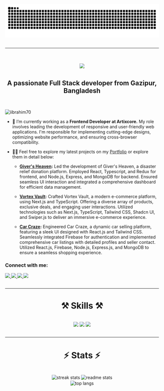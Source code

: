 <div align="center">
  <img alt="snake eating my contributions" src="https://raw.githubusercontent.com/iibrahim70/iibrahim70/output/github-contribution-grid-snake.svg" />  
</div>

<br/>
<hr/>

<!-- personal info -->
<h1 align="center">
    <img src="https://readme-typing-svg.herokuapp.com/?font=Righteous&size=35&center=true&vCenter=true&width=500&height=70&duration=4000&lines=Hi+There!+👋;+I'm+Ibrahim+Khalil!;" />
</h1>

<h2 align="center">A passionate Full Stack developer from Gazipur, Bangladesh</h3>

<br/>

<p> <img src="https://komarev.com/ghpvc/?username=iibrahim70&label=Profile%20views&color=0e75b6&style=flat" alt="iibrahim70" /></p>

- 🔭 I’m currently working as a **Frontend Developer at Artixcore.** My role involves leading the development of responsive and user-friendly web applications. I'm responsible for implementing cutting-edge designs, optimizing website performance, and ensuring cross-browser compatibility.

- 👨‍💻 Feel free to explore my latest projects on my [Portfolio](https://iibrahim-dev.netlify.app/) or explore them in detail below:

  - **[Giver's Heaven](https://givers-heaven.netlify.app/):** Led the development of Giver's Heaven, a disaster relief donation platform. Employed React, Typescript, and Redux for frontend, and Node.js, Express, and MongoDB for backend. Ensured seamless UI interaction and integrated a comprehensive dashboard for efficient data management.

  - **[Vortex Vault](https://vortex-vault.netlify.app/):** Crafted Vortex Vault, a modern e-commerce platform, using Next.js and TypeScript. Offering a diverse array of products, exclusive deals, and engaging user interactions. Utilized technologies such as Next.js, TypeScript, Tailwind CSS, Shadcn UI, and Swiper.js to deliver an immersive e-commerce experience.

  - **[Car Craze](https://car-craze-94dda.web.app/):** Engineered Car Craze, a dynamic car selling platform, featuring a sleek UI designed with React.js and Tailwind CSS. Seamlessly integrated Firebase for authentication and implemented comprehensive car listings with detailed profiles and seller contact. Utilized React.js, Firebase, Node.js, Express.js, and MongoDB to ensure a seamless shopping experience.

<h3>Connect with me:</h3>

<div> 
  <a href="mailto:iibrahiim.dev@gmail.com">
    <img src="https://img.shields.io/badge/Gmail-D93025?style=for-the-badge&logo=gmail&logoColor=white" />
  </a>
  <a href="https://www.linkedin.com/in/iibrahim70" target="_blank">
    <img src="https://img.shields.io/badge/Linkedin-0A66C2?style=for-the-badge&logo=linkedin&logoColor=white" target="_blank" />
  </a>
  <a href="https://www.facebook.com/iibrahim70" target="_blank">
     <img src="https://img.shields.io/badge/Facebook-1877F2?style=for-the-badge&logo=facebook&logoColor=white" target="_blank" /> 
  </a>
  <a href="https://wa.me/+8801635082880" target="_blank">
     <img src="https://img.shields.io/badge/Whatsapp-25D366?style=for-the-badge&logo=whatsapp&logoColor=white" target="_blank" /> 
  </a>
</div>

<br/>
<hr/>

<!-- skills -->
<h1 align="center">⚒️ Skills ⚒️</h2>
<br/>

<div align="center">
    <img src="https://skillicons.dev/icons?i=html,css,bootstrap,tailwind,react,next,redux,firebase" />
    <img src="https://skillicons.dev/icons?i=javascript,typescript,nodejs,express,mongodb" />
    <img src="https://skillicons.dev/icons?i=npm,yarn,pnpm,figma,postman,git,github,vscode,discord" />
</div>

<br/>
<hr/>

<!-- stats -->
<h1 align="center" >⚡ Stats ⚡</h2>
<br/>

<div align=center>
  <img width=390 src="https://github-readme-streak-stats-salesp07.vercel.app/?user=iibrahim70&count_private=true&theme=react&border_radius=10" alt="streak stats"/>
  <img width=390 src="https://github-readme-stats-salesp07.vercel.app/api?username=iibrahim70&count_private=true&show_icons=true&theme=react&rank_icon=github&border_radius=10" alt="readme stats" />
  <br/>
  <img width=325 align="center" src="https://github-readme-stats-salesp07.vercel.app/api/top-langs/?username=iibrahim70&hide=HTML&langs_count=8&layout=compact&theme=react&border_radius=10&size_weight=0.5&count_weight=0.5&exclude_repo=github-readme-stats" alt="top langs" />
</div>
